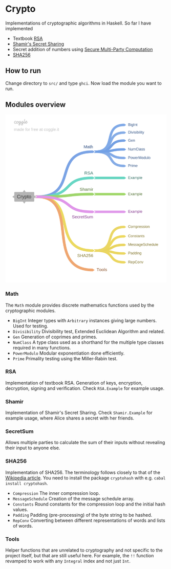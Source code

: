 
# Crypto

Implementations of cryptographic algorithms in Haskell. So far I have implemented

- Textbook [RSA](https://en.wikipedia.org/wiki/RSA_(cryptosystem))
- [Shamir's Secret Sharing](https://en.wikipedia.org/wiki/Shamir%27s_Secret_Sharing)
- Secret addition of numbers using [Secure Multi-Party Computation](https://en.wikipedia.org/wiki/Secure_multi-party_computation)
- [SHA256](https://en.wikipedia.org/wiki/SHA-2)

## How to run

Change directory to `src/` and type `ghci`. Now load the module you want to run.

## Modules overview

![](misc/modules_overview.png)

### Math

The `Math` module provides discrete mathematics functions used by the cryptographic modules.

- `BigInt` Integer types with `Arbitrary` instances giving large numbers. Used for testing.
- `Divisibility` Divisibility test, Extended Euclidean Algorithm and related.
- `Gen` Generation of coprimes and primes.
- `NumClass` A type class used as a shorthand for the multiple type classes required in many functions.
- `PowerModulo` Modular exponentiation done efficiently.
- `Prime` Primality testing using the Miller-Rabin test.

### RSA

Implementation of textbook RSA. Generation of keys, encryption, decryption, signing and verification. Check `RSA.Example` for example usage.

### Shamir

Implementation of Shamir's Secret Sharing. Check `Shamir.Example` for example usage, where Alice shares a secret with her friends.

### SecretSum

Allows multiple parties to calculate the sum of their inputs without revealing their input to anyone else.

### SHA256

Implementation of SHA256. The terminology follows closely to that of the [Wikipedia article](https://en.wikipedia.org/wiki/SHA-2). You need to install the package `cryptohash` with e.g. `cabal install cryptohash`. 

- `Compression` The inner compression loop.
- `MessageSchedule` Creation of the message schedule array.
- `Constants` Round constants for the compression loop and the initial hash values.
- `Padding`  Padding (pre-processing) of the byte string to be hashed.
- `RepConv` Converting between different representations of words and lists of words.

### Tools

Helper functions that are unrelated to cryptography and not specific to the project itself, but that are still useful here. For example, the `!!` function revamped to work with any `Integral` index and not just `Int`.